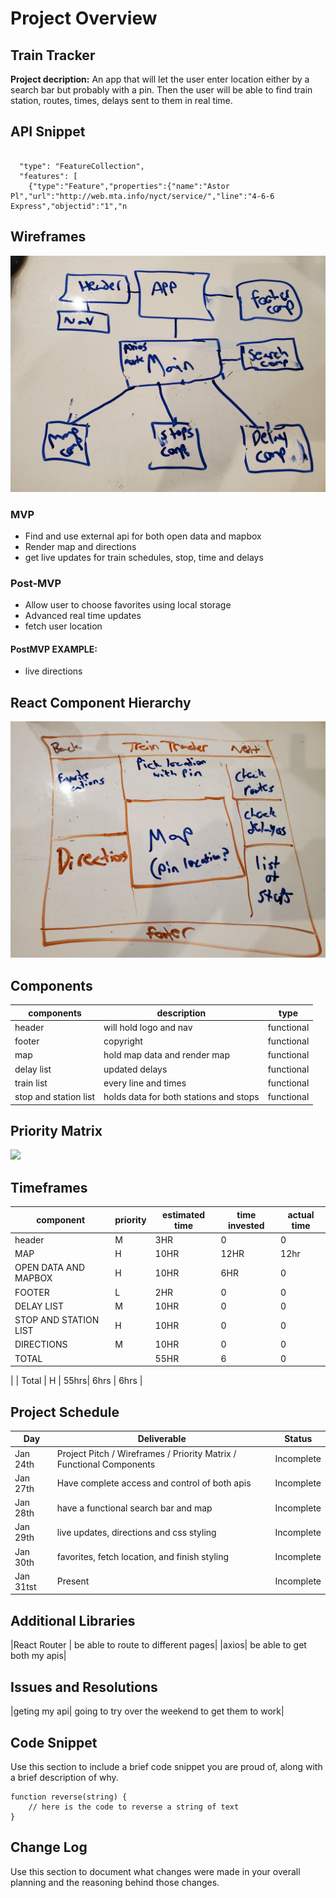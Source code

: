 # Project Overview


## Train Tracker

**Project decription:** An app that will let the user enter location either by a search bar but probably with a pin. Then the user will be able to find train station, routes, times, delays sent to them in real time.

## API Snippet

```

  "type": "FeatureCollection",
  "features": [
    {"type":"Feature","properties":{"name":"Astor Pl","url":"http://web.mta.info/nyct/service/","line":"4-6-6 Express","objectid":"1","n
```

## Wireframes

<img src='Pics/20200124_130408 (1).jpg'>

### MVP  
- Find and use external api for both open data and mapbox
- Render map and directions 
- get live updates for train schedules, stop, time and delays


### Post-MVP
- Allow user to choose favorites using local storage
- Advanced real time updates
- fetch user location


#### PostMVP EXAMPLE:
- live directions

## React Component Hierarchy

<img src='Pics/20200124_131029.jpg'>

## Components
| components            | description                            | type       |
|-----------------------|----------------------------------------|------------|
| header                | will hold logo and nav                 | functional |
| footer                | copyright                              | functional |
| map                   | hold map data and render map           | functional |
| delay list            | updated delays                         | functional |
| train list            | every line and times                   | functional |
| stop and station list | holds data for both stations and stops | functional |



## Priority Matrix

<img src='https://git.generalassemb.ly/effierichman/Train-Tracker/blob/master/Pics/Screen%20Shot%202020-01-24%20at%202.13.24%20PM.png?raw=true'>

## Timeframes
| component             | priority | estimated time | time invested | actual time |
|-----------------------|----------|----------------|---------------|-------------|
| header                | M        | 3HR            | 0             | 0           |
| MAP                   | H        | 10HR           | 12HR           | 12hr           |
| OPEN DATA AND MAPBOX  | H        | 10HR           | 6HR           | 0           |
| FOOTER                | L        | 2HR            | 0             | 0           |
| DELAY LIST            | M        | 10HR           | 0             | 0           |
| STOP AND STATION LIST | H        | 10HR           | 0             | 0           |
| DIRECTIONS            | M        | 10HR           | 0             | 0           |
| TOTAL                 |          | 55HR           | 6             | 0           |
|
| Total | H | 55hrs| 6hrs | 6hrs |

## Project Schedule

|  Day | Deliverable | Status
|---|---| ---|
|Jan 24th| Project Pitch / Wireframes / Priority Matrix / Functional Components | Incomplete
|Jan 27th| Have complete access and control of both apis | Incomplete
|Jan 28th| have a functional search bar and map | Incomplete
|Jan 29th|live updates, directions and css styling| Incomplete
|Jan 30th| favorites, fetch location,  and finish styling| Incomplete
|Jan 31tst| Present | Incomplete

## Additional Libraries
|React Router | be able to route to different pages|
|axios| be able to get both my apis|

## Issues and Resolutions

|geting my api| going to try over the weekend to get them to work|

## Code Snippet

Use this section to include a brief code snippet you are proud of, along with a brief description of why.

```
function reverse(string) {
	// here is the code to reverse a string of text
}
```

## Change Log
 Use this section to document what changes were made in your overall planning and the reasoning behind those changes.  

